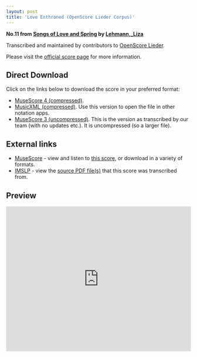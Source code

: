 ```yaml
---
layout: post
title: 'Love Enthroned (OpenScore Lieder Corpus)'
---
```


__No.11 from [Songs of Love and Spring](https://fourscoreandmore.org/openscore/lieder/Lehmann,_Liza/Songs_of_Love_and_Spring/) by [Lehmann,_Liza](https://fourscoreandmore.org/openscore/lieder/Lehmann,_Liza)__

Transcribed and maintained by contributors to [OpenScore Lieder].

Please visit the [official score page] for more information.

[official score page]: https://musescore.com/openscore-lieder-corpus/scores/6766368
[OpenScore Lieder]: https://musescore.com/openscore-lieder-corpus

## Direct Download

Click on the links below to download the score in your preferred format:
- [MuseScore 4 (compressed)](https://fourscoreandmore.org/openscore/lieder/Lehmann,_Liza/Songs_of_Love_and_Spring/11_Love_Enthroned.mscz).
- [MusicXML (compressed)](https://fourscoreandmore.org/openscore/lieder/Lehmann,_Liza/Songs_of_Love_and_Spring/11_Love_Enthroned.mxl). Use this version to open the file in other notation apps.
- [MuseScore 3 (uncompressed)](https://raw.githubusercontent.com/OpenScore/Lieder/refs/heads/main/scores/Lehmann,_Liza/Songs_of_Love_and_Spring/11_Love_Enthroned/lc6766368.mscx). This is the version as transcribed by our team (with no updates etc.). It is uncompressed (so a larger file).

## External links

- [MuseScore] - view and listen to [this score][MuseScore], or download in a variety of formats.
- [IMSLP] - view the [source PDF file(s)][IMSLP] that this score was transcribed from.

[MuseScore]: https://musescore.com/score/6766368
[IMSLP]: https://imslp.org/wiki/Special:ReverseLookup/627769

## Preview

<iframe width="100%" height="394" src="https://musescore.com/openscore-lieder-corpus/scores/6766368/embed" frameborder="0" allowfullscreen allow="autoplay; fullscreen"></iframe>

